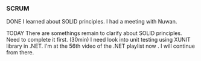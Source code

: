 ### SCRUM
DONE
I learned about SOLID principles. 
I had a meeting with Nuwan.

TODAY
There are somethings remain to clarify about SOLID principles. Need to complete it first. (30min)
I need look into unit testing using XUNIT library in .NET.
I'm at the 56th video of the .NET playlist now . I will continue from there. 